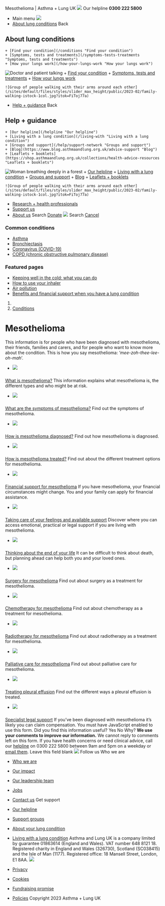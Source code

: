 
Mesothelioma | Asthma + Lung UK
 [![](/themes/custom/asthma-lung-uk/images/aluk-logo.png)](/ "Homepage")
 Our helpline **0300 222 5800**
* Main menu
![](/wingsuit/asthma-lung-uk/images/aluk-logo.png)
* [About lung conditions](#about "About lung conditions")
 Back
 
## About lung conditions
	+ [Find your condition](/conditions "Find your condition")
	+ [Symptoms, tests and treatments](/symptoms-tests-treatments "Symptoms, tests and treatments")
	+ [How your lungs work](/how-your-lungs-work "How your lungs work")
![Doctor and patient talking](/sites/default/files/styles/slider_max_height/public/2023-02/119589.jpg?itok=IfMKqhqJ)
	+ [Find your condition](/conditions)
	+ [Symptoms, tests and treatments](/symptoms-tests-treatments)
	+ [How your lungs work](/how-your-lungs-work)
	
	
	![Group of people walking with their arms around each other](/sites/default/files/styles/slider_max_height/public/2023-02/family-walking-istock-1col.jpg?itok=FiToj77a)
* [Help + guidance](#get-support "Help + guidance")
 Back
 
## Help + guidance
	+ [Our helpline](/helpline "Our helpline")
	+ [Living with a lung condition](/living-with "Living with a lung condition")
	+ [Groups and support](/help/support-network "Groups and support")
	+ [Blog](https://www.blog.asthmaandlung.org.uk/advice-support "Blog")
	+ [Leaflets + booklets](https://shop.asthmaandlung.org.uk/collections/health-advice-resources "Leaflets + booklets")
![Woman breathing deeply in a forest](/sites/default/files/styles/slider_max_height/public/2023-02/A%2BLUK%20Generic73.jpg?itok=IY-jWei3)
	+ [Our helpline](/helpline)
	+ [Living with a lung condition](/living-with)
	+ [Groups and support](/help/support-network)
	+ [Blog](https://www.blog.asthmaandlung.org.uk/advice-support)
	+ [Leaflets + booklets](https://shop.asthmaandlung.org.uk/collections/health-advice-resources "Leaflets and booklets about lung conditions")
	
	
	![Group of people walking with their arms around each other](/sites/default/files/styles/slider_max_height/public/2023-02/family-walking-istock-1col.jpg?itok=FiToj77a)
* [Research + health professionals](/research-health-professionals "Research + health professionals")
* [Support us](/support-us "Support us")
* [About us](/about-us "About us")
Search
[Donate](https://action.asthmaandlung.org.uk/page/99720/donate/1?ea_tracking_id=General_WebsiteALUK_Header_Regular "Donate") 
 [![](/themes/custom/asthma-lung-uk/images/aluk-logo.png)](/ "Homepage")
Search
[Cancel](#)
### Common conditions
* [Asthma](/conditions/asthma)
* [Bronchiectasis](/conditions/bronchiectasis)
* [Coronavirus (COVID-19)](/conditions/coronavirus)
* [COPD (chronic obstructive pulmonary disease)](/conditions/copd-chronic-obstructive-pulmonary-disease)
### Featured pages
* [Keeping well in the cold: what you can do](/living-with/cold-weather)
* [How to use your inhaler](/living-with/inhaler-videos)
* [Air pollution](/living-with/air-pollution)
* [Benefits and financial support when you have a lung condition](/living-with/benefits)
1. 
3. [Conditions](/conditions)
# Mesothelioma
This information is for people who have been diagnosed with mesothelioma, their friends, families and carers, and for people who want to know more about the condition. This is how you say mesothelioma: ‘*mee-zoh-thee-lee-oh-mah*’.
* ![](/sites/default/files/styles/listing_image_mobile_x1/public/meso%20diagram.png?h=be4f7a25&itok=NaYr9mSb)
### 
 [What is mesothelioma?](/conditions/mesothelioma/what-mesothelioma)
 This information explains what mesothelioma is, the different types and who might be at risk.
* ![](/sites/default/files/styles/listing_image_mobile_x1/public/Lungs.png?h=252f27fa&itok=vRc6viop)
### 
 [What are the symptoms of mesothelioma?](/conditions/mesothelioma/what-are-symptoms-mesothelioma)
 Find out the symptoms of mesothelioma.
* ![](/sites/default/files/styles/listing_image_mobile_x1/public/doctor_gp_nurse_appointment_2016.jpg?h=4505f07a&itok=f1X9dqW5)
### 
 [How is mesothelioma diagnosed?](/conditions/mesothelioma/how-mesothelioma-diagnosed)
 Find out how mesothelioma is diagnosed.
* ![](/sites/default/files/styles/listing_image_mobile_x1/public/BLF%20-%20Research%20-%20Imperial%20College%20London%20-%20041.jpg?h=9d7d37c1&itok=178BC9qt)
### 
 [How is mesothelioma treated?](/conditions/mesothelioma/how-mesothelioma-treated)
 Find out about the different treatment options for mesothelioma.
* ![](/sites/default/files/styles/listing_image_mobile_x1/public/wp-content/uploads/2015/06/mavis_nye_mesothelioma_7001.jpg?h=554a1c0c&itok=OxR_u8bJ)
### 
 [Financial support for mesothelioma](/conditions/mesothelioma/financial-support-mesothelioma)
 If you have mesothelioma, your financial circumstances might change. You and your family can apply for financial assistance.
* ![](/sites/default/files/styles/listing_image_mobile_x1/public/Helpline%20Marie%20support.jpg?h=11b34633&itok=Qq1ndS_v)
### 
 [Taking care of your feelings and available support](/conditions/mesothelioma/taking-care-your-feelings-available-support)
 Discover where you can access emotional, practical or legal support if you are living with mesothelioma.
* ![](/sites/default/files/styles/listing_image_mobile_x1/public/Support-mental-health-blog.jpg?h=6377f7ce&itok=OLsU9uBW)
### 
 [Thinking about the end of your life](/conditions/mesothelioma/thinking-about-end-your-life)
 It can be difficult to think about death, but planning ahead can help both you and your loved ones.
* ![](/sites/default/files/styles/listing_image_mobile_x1/public/wp-content/uploads/2015/03/PHE-surgery.jpg?h=7a6e80fd&itok=LNJW4-Mo)
### 
 [Surgery for mesothelioma](/conditions/mesothelioma/surgery-mesothelioma)
 Find out about surgery as a treatment for mesothelioma.
* ![](/sites/default/files/styles/listing_image_mobile_x1/public/head_banner/Health%20care%20professional%20nurse%20HCP.jpg?h=2e5cdddf&itok=k_ePPhKU)
### 
 [Chemotherapy for mesothelioma](/conditions/mesothelioma/chemotherapy-mesothelioma)
 Find out about chemotherapy as a treatment for mesothelioma.
* ![](/sites/default/files/styles/listing_image_mobile_x1/public/BLF%20-%20Health%20-%20Queen%20Alexandra%20Portsmouth%20-%20011%20%28Small%29.jpg?h=34e43602&itok=u6z-W06s)
### 
 [Radiotherapy for mesothelioma](/conditions/mesothelioma/radiotherapy-mesothelioma)
 Find out about radiotherapy as a treatment for mesothelioma.
* ![](/sites/default/files/styles/listing_image_mobile_x1/public/holding%20hands%20support%20care_0.jpg?h=199d8c1f&itok=q9tEKzvK)
### 
 [Palliative care for mesothelioma](/conditions/mesothelioma/palliative-care-mesothelioma)
 Find out about palliative care for mesothelioma.
* ![](/sites/default/files/styles/listing_image_mobile_x1/public/BLF%20-%20Health%20-%20Queen%20Alexandra%20Portsmouth%20-%20048%20%28Small%29.jpg?h=34e43602&itok=ktbYeKlW)
### 
 [Treating pleural effusion](/conditions/mesothelioma/treating-pleural-effusion)
 Find out the different ways a pleural effusion is treated.
* ![](/sites/default/files/styles/listing_image_mobile_x1/public/wp-content/uploads/2015/06/mavis_mesothelioma_garden_300.jpg?h=f58506d3&itok=AxgEjAkM)
### 
 [Specialist legal support](/conditions/mesothelioma/specialist-legal-support)
 If you’ve been diagnosed with mesothelioma it’s likely you can claim compensation.
You must have JavaScript enabled to use this form.
Did you find this information useful?
Yes
No
Why?
**We use your comments to improve our information.** We cannot reply to comments left on this form. If you have health concerns or need clinical advice, call our [helpline](/helpline) on 0300 222 5800 between 9am and 5pm on a weekday or [email them](/helpline).
Leave this field blank
 [![](/sites/default/files/2023-01/footer-logo%20%281%29.png)](/ "Homepage")
Follow us
 Who we are
 
* [Who we are](/about-us/who-we-are)
* [Our impact](/about-us/our-impact)
* [Our leadership team](/about-us/our-leadership-team)
* [Jobs](/work-us)
* [Contact us](/about-us/contact-us)
 Get support
 
* [Our helpline](/helpline)
* [Support groups](/help/support-network)
* [About your lung condition](/conditions)
* [Living with a lung condition](/living-with)
Asthma and Lung UK is a company limited by guarantee 01863614 (England and Wales). VAT number 648 8121 18.
Registered charity in England and Wales (326730), Scotland (SC038415) and the Isle of Man (1177). Registered office: 18 Mansell Street, London, E1 8AA.
[![](/sites/default/files/2023-01/reg-logo%20%281%29.png)](https://www.fundraisingregulator.org.uk)
![]()
![]()
* [Privacy](/privacy-policy)
* [Cookies](/cookies-how-we-use-them)
* [Fundraising promise](/fundraising-promise)
* [Policies](/about-us/policies)
 Copyright 2023 Asthma + Lung UK
 
